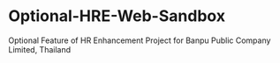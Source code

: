 # Optional-HRE-Web-Sandbox
Optional Feature of HR Enhancement Project for Banpu Public Company Limited, Thailand

